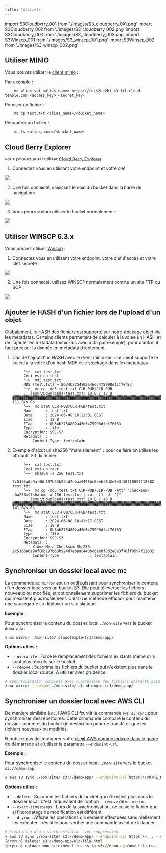 ```yaml
---
title: Tutoriels
---
```

import S3Cloudberry_001 from './images/S3_cloudberry_001.png'
import S3Cloudberry_002 from './images/S3_cloudberry_002.png'
import S3Cloudberry_003 from './images/S3_cloudberry_003.png'
import S3Winscp_001 from './images/S3_winscp_001.png'
import S3Winscp_002 from './images/S3_winscp_002.png'

## Utiliser MINIO

Vous pouvez utiliser le [client minio](https://min.io/docs/minio/linux/reference/minio-mc.html) :

Par exemple :

```
    mc alias set <alias_name> https://reks2ee2b1.s3.fr1.cloud-temple.com <access_key> <secret_key>
```

Pousser un fichier :

```
    mc cp test.txt <alias_name>/<bucket_name>
```

Récupérer un fichier :

```
    mc ls <alias_name>/<bucket_name>
```

## Cloud Berry Explorer

vous pouvez aussi utiliser [Cloud Berry Explorer](https://www.msp360.com/explorer/).

1. Connectez vous en utilisant votre endpoint et votre clef :

<img src={S3Cloudberry_001} />

2. Une fois connecté, saisissez le nom du bucket dans la barre de navigation:

<img src={S3Cloudberry_002} />

3. Vous pourrez alors utiliser le bucket normalement :

<img src={S3Cloudberry_003} />

## Utiliser WINSCP 6.3.x

Vous pouvez utiliser [Winscp](https://winscp.net/eng/download.php) :

1. Connectez vous en utilisant votre endpoint, votre clef d'accès et votre clef secrete :

<img src={S3Winscp_001} />

2. Une fois connecté, utilisez WINSCP normalement comme un site FTP ou SCP :

<img src={S3Winscp_002} />

## Ajouter le HASH d'un fichier lors de l'upload d'un objet

Globalement, le HASH des fichiers est supporté sur notre stockage objet via les metadatas. Certains clients permettent de calculer à la volée un HASH et de l'ajouter en metadata (minio-mc avec md5 par exemple), pour d'autre, il faut préciser la donnée en metadata directement.

1. Cas de l'ajout d'un HASH avec le client minio-mc : ce client supporte le calcul à la volée d'un hash MD5 et le stockage dans les metadatas

            ╰─➤  cat test.txt
            Ceci est un test
            ╰─➤  md5 test.txt
            MD5 (test.txt) = 8b34b2754802a46e3475998dfcf76f83
            ╰─➤  mc cp -md5 test.txt CLR-PUB/CLR-PUB
            ...lesur/Downloads/test.txt: 18 B / 18 B  ▓▓▓▓▓▓▓▓▓▓▓▓▓▓▓▓▓▓▓▓▓▓▓▓▓▓▓▓▓▓▓▓▓▓▓▓▓▓▓▓▓▓▓▓▓▓▓▓▓▓▓▓▓▓▓▓▓▓▓▓▓▓▓▓▓▓▓▓▓▓▓▓▓▓▓▓▓▓▓▓▓▓▓▓▓▓▓▓▓▓▓▓▓▓▓▓▓▓▓▓▓▓▓▓▓▓  111 B/s 0s
            ╰─➤  mc stat CLR-PUB/CLR-PUB/test.txt
            Name      : test.txt
            Date      : 2024-06-08 10:21:31 CEST
            Size      : 18 B
            ETag      : 8b34b2754802a46e3475998dfcf76f83
            Type      : file
            Encryption: SSE-S3
            Metadata  :
                Content-Type: text/plain

2. Exemple d'ajout un sha256 "manuellement" : pour ce faire on utilise les attributs S3 du fichier.

            ╰─➤  cat test.txt
            Ceci est un test
            ╰─➤  shasum -a 256 test.txt
            2c5165a6a9af06b197b63b924d7ebaa0448bc6aebf8d2e8e3f58ff0597f12682  test.txt
            ╰─➤  mc cp -md5 test.txt CLR-PUB/CLR-PUB -attr "checksum-sha256=$(shasum -a 256 test.txt | cut -f1 -d' ')"
            ...lesur/Downloads/test.txt: 18 B / 18 B  ▓▓▓▓▓▓▓▓▓▓▓▓▓▓▓▓▓▓▓▓▓▓▓▓▓▓▓▓▓▓▓▓▓▓▓▓▓▓▓▓▓▓▓▓▓▓▓▓▓▓▓▓▓▓▓▓▓▓▓▓▓▓▓▓▓▓▓▓▓▓▓▓▓▓▓▓▓▓▓▓▓▓▓▓▓▓▓▓▓▓▓▓▓▓▓▓▓▓▓▓▓▓▓▓▓▓  141 B/s 0s
            ╰─➤  mc stat CLR-PUB/CLR-PUB/test.txt
            Name      : test.txt
            Date      : 2024-06-08 10:41:17 CEST
            Size      : 18 B
            ETag      : 8b34b2754802a46e3475998dfcf76f83
            Type      : file
            Encryption: SSE-S3
            Metadata  :
                X-Amz-Meta-Checksum-Sha256: 2c5165a6a9af06b197b63b924d7ebaa0448bc6aebf8d2e8e3f58ff0597f12682
                Content-Type              : text/plain

## Synchroniser un dossier local avec mc

La commande `mc mirror` est un outil puissant pour synchroniser le contenu d'un dossier local vers un bucket S3. Elle peut téléverser les fichiers nouveaux ou modifiés, et optionnellement supprimer les fichiers du bucket qui n'existent plus localement. C'est une méthode efficace pour maintenir une sauvegarde ou déployer un site statique.

**Exemple :**

Pour synchroniser le contenu du dossier local `./mon-site` vers le bucket `demo-app` :

```bash
❯ mc mirror ./mon-site/ cloudtemple-fr1/demo-app/
```

**Options utiles :**

*   `--overwrite` : Force le remplacement des fichiers existants même s'ils sont plus récents sur le bucket.
*   `--remove` : Supprime les fichiers du bucket qui n'existent plus dans le dossier local source. À utiliser avec prudence.

```bash
# Synchronisation complète avec suppression des fichiers distants obsolètes
❯ mc mirror --remove ./mon-site/ cloudtemple-fr1/demo-app/
```

## Synchroniser un dossier local avec AWS CLI

De manière similaire à `mc`, l'AWS CLI fournit la commande `aws s3 sync` pour synchroniser des répertoires. Cette commande compare le contenu du dossier source et du bucket de destination pour ne transférer que les fichiers nouveaux ou modifiés.

N'oubliez pas de configurer votre [client AWS comme indiqué dans le guide de démarrage](./quickstart.md#configurer-votre-client-aws-aws) et d'utiliser le paramètre `--endpoint-url`.

**Exemple :**

Pour synchroniser le contenu du dossier local `./mon-site` vers le bucket `s3://demo-app` :

```bash
❯ aws s3 sync ./mon-site/ s3://demo-app/ --endpoint-url https://VOTRE_NAMESPACE.s3.fr1.cloud-temple.com
```

**Options utiles :**

*   `--delete` : Supprime les fichiers du bucket qui n'existent plus dans le dossier local. C'est l'équivalent de l'option `--remove` de `mc mirror`.
*   `--exact-timestamps` : Lors de la synchronisation, ne copie le fichier que si l'horodatage de modification est différent.
*   `--dryrun` : Affiche les opérations qui seraient effectuées sans réellement les exécuter. Très utile pour vérifier une commande avant de la lancer.

```bash
# Simulation d'une synchronisation avec suppression
❯ aws s3 sync ./mon-site/ s3://demo-app/ --endpoint-url https://... --delete --dryrun
(dryrun) delete: s3://demo-app/old-file.html
(dryrun) upload: mon-site/new-file.css to s3://demo-app/new-file.css
